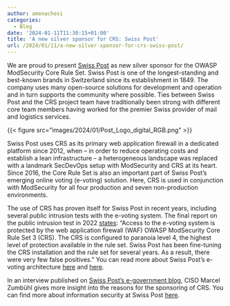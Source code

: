 ```yaml
---
author: amonachesi
categories:
  - Blog
date: '2024-01-11T11:30:15+01:00'
title: 'A new silver sponsor for CRS: Swiss Post'
url: /2024/01/11/a-new-silver-sponsor-for-crs-swiss-post/
---
```



We are proud to present [Swiss Post](https://swisspost.ch) as new silver sponsor for the OWASP ModSecurity Core Rule Set. Swiss Post is one of the longest-standing and best-known brands in Switzerland since its establishment in 1849. The company uses many open-source solutions for development and operation and in turn supports the community where possible. Ties between Swiss Post and the CRS project team have traditionally been strong with different core team members having worked for the premier Swiss provider of mail and logistics services.

{{< figure src="images/2024/01/Post_Logo_digital_RGB.png" >}}

Swiss Post uses CRS as its primary web application firewall in a dedicated platform since 2012, when – in order to reduce operating costs and establish a lean infrastructure – a heterogeneous landscape was replaced with a landmark SecDevOps setup with ModSecurity and CRS at its heart. Since 2016, the Core Rule Set is also an important part of Swiss Post’s emerging online voting (e-voting) solution. Here, CRS is used in conjunction with ModSecurity for all four production and seven non-production environments.

The use of CRS has proven itself for Swiss Post in recent years, including several public intrusion tests with the e-voting system. The final report on the public intrusion test in 2022 [states](https://gitlab.com/swisspost-evoting/e-voting/e-voting-documentation/-/blob/master/Reports/PublicIntrusionTest/PIT_FinalReport_SwissPost_2022_EN.pdf): “Access to the e-voting system is protected by the web application firewall (WAF) OWASP ModSecurity Core Rule Set 3 (CRS). The CRS is configured to paranoia level 4, the highest level of protection available in the rule set. Swiss Post has been fine-tuning the CRS installation and the rule set for several years. As a result, there were very few false positives.” You can read more about Swiss Post’s e-voting architecture [here](https://gitlab.com/swisspost-evoting/e-voting/e-voting-documentation/-/blob/master/Operations/Infrastructure%20whitepaper%20of%20the%20Swiss%20Post%20voting%20system.md?ref_type=heads#access-layer-reverse-proxies) and [here](https://gitlab.com/swisspost-evoting/e-voting/e-voting-documentation/-/blob/master/Operations/ModSecurity-CRS-Tuning-Concept.md?ref_type=heads).

In an interview published on [Swiss Post’s e-government blog](https://digital-solutions.post.ch/en/e-government/blog/from-bug-bounty-programmes-to-open-source-solutions-and-quantum-computers-what-will-2024-look-like-for-cybersecurity), CISO Marcel Zumbühl gives more insight into the reasons for the sponsoring of CRS. You can find more about information security at Swiss Post [here](https://www.post.ch/en/about-us/responsibility/information-security-at-swiss-post).
